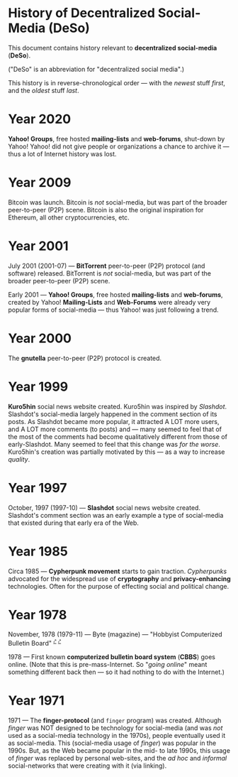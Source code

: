 # History of Decentralized Social-Media (DeSo)

This document contains history relevant to **decentralized social-media** (**DeSo**).

("DeSo" is an abbreviation for "decentralized social media".)

This history is in reverse-chronological order — with the _newest_ stuff _first_, and the _oldest_ stuff _last_.

# Year 2020

**Yahoo! Groups**, free hosted **mailing-lists** and **web-forums**, shut-down by Yahoo!
Yahoo! did not give people or organizations a chance to archive it — thus a lot of Internet history was lost.

# Year 2009

Bitcoin was launch.
Bitcoin is _not_ social-media, but was part of the broader peer-to-peer (P2P) scene.
Bitcoin is also the original inspiration for Ethereum, all other cryptocurrencies, etc.

# Year 2001

July 2001 (2001-07)
—
**BitTorrent** peer-to-peer (P2P) protocol (and software) released.
BitTorrent is _not_ social-media, but was part of the broader peer-to-peer (P2P) scene.

Early 2001
—
**Yahoo! Groups**, free hosted **mailing-lists** and **web-forums**, created by Yahoo!
**Mailing-Lists** and **Web-Forums** were already very popular forms of social-media — thus Yahoo! was just following a trend.

# Year 2000

The **gnutella** peer-to-peer (P2P) protocol is created.

# Year 1999

**Kuro5hin** social news website created.
Kuro5hin was inspired by _Slashdot_.
Slashdot's social-media largely happened in the comment section of its posts.
As Slashdot became more popular, it attracted A LOT more users, and A LOT more comments (to posts) and — many seemed to feel that of the most of the comments had become qualitatively different from those of early-Slashdot.
Many seemed to feel that this change was _for the worse_.
Kuro5hin's creation was partially motivated by this — as a way to increase _quality_.

# Year 1997

October, 1997 (1997-10)
—
**Slashdot** social news website created.
Slashdot's comment section was an early example a type of social-media that existed during that early era of the Web.

# Year 1985

Circa 1985
—
**Cypherpunk movement** starts to gain traction.
_Cypherpunks_ advocated for the widespread use of **cryptography** and **privacy-enhancing** technologies.
Often for the purpose of effecting social and political change.

# Year 1978

November, 1978 (1979-11) — Byte (magazine) — "Hobbyist Computerized Bulletin Board"
<sup><a href="https://vintagecomputer.net/cisc367/byte%20nov%201978%20computerized%20BBS%20-%20ward%20christensen.pdf">⤤</a></sup>
<sup><a href="https://archive.computerhistory.org/resources/access/text/2016/12/102762491-05-01-acc.pdf">⤤</a></sup>

1978
—
First known **computerized bulletin board system** (**CBBS**) goes online.
(Note that this is pre-mass-Internet. So "_going online_" meant something different back then — so it had nothing to do with the Internet.) 

# Year 1971

1971
—
The **finger-protocol** (and `finger` program) was created.
Although _finger_ was NOT designed to be technology for social-media (and was _not_ used as a social-media technology in the 1970s), people eventually used it as social-media.
This (social-media usage of _finger_) was popular in the 1990s.
But, as the Web became popular in the mid- to late 1990s, this usage of _finger_ was replaced by personal web-sites, and the _ad hoc_ and _informal_ social-networks that were creating with it (via linking).
